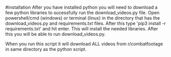 #installation
After you have installed python you will need to download a few python
libraries to sucessfully run the download_videos.py file. Open powershell/cmd (windows)
or terminal (linux) in the directory that has the download_videos.py and requirements.txt files.
After this type 'pip3 install -r requirements.txt' and hit enter. This will install the
needed libraries. After this you will be able to run download_videos.py.  

When you run this script it will download ALL videos from r/combatfootage in same directory as the python script. 
